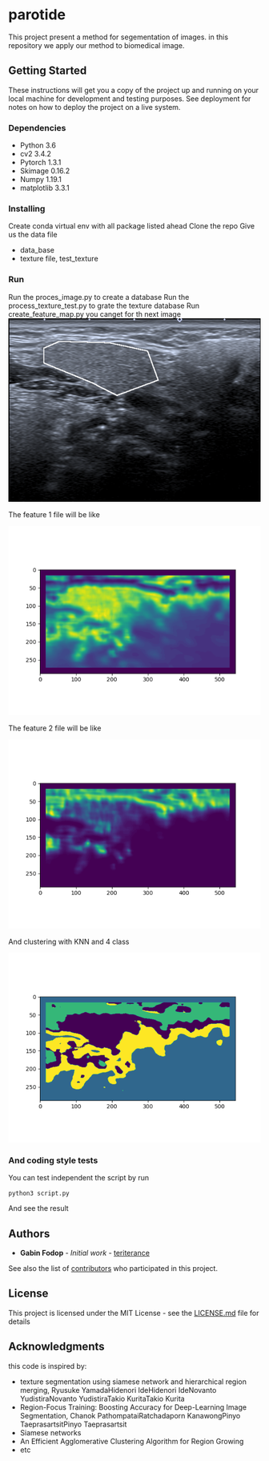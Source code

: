 # parotide
This project present a method for segementation of images. in this repository we apply our method to 
biomedical image.

## Getting Started

These instructions will get you a copy of the project up and running on your local machine for development and testing purposes. See deployment for notes on how to deploy the project on a live system.

### Dependencies

* Python 3.6
* cv2 3.4.2
* Pytorch 1.3.1
* Skimage 0.16.2
* Numpy 1.19.1
* matplotlib 3.3.1

### Installing

Create conda virtual env with all package listed ahead
Clone the repo
Give us the data file
* data_base
* texture file, test_texture

### Run

Run the proces_image.py to create a database
Run the process_texture_test.py to grate the texture database
Run create_feature_map.py 
you canget for th next image
![original image](./image/D1.bmp)

The feature 1 file will be like 

![image feature 1](./image/Figure_glande_feature1.png)

The feature 2 file will be like 

![image feature 1](./image/Figure_glande_feature2.png)

And clustering with KNN and 4 class

![image feature 1](./image/Figure_glande_cluster.png)

### And coding style tests

You can test independent the script by run
```
python3 script.py
```
And see the result

## Authors

* **Gabin Fodop** - *Initial work* - [teriterance](https://github.com/teriterance)

See also the list of [contributors](https://github.com/teriterance/parotide/contributors) who participated in this project.

## License

This project is licensed under the MIT License - see the [LICENSE.md](LICENSE.md) file for details

## Acknowledgments

this code is inspired by:
* texture segmentation using siamese network and hierarchical region merging, Ryusuke YamadaHidenori IdeHidenori IdeNovanto YudistiraNovanto YudistiraTakio KuritaTakio Kurita
* Region-Focus Training: Boosting Accuracy for Deep-Learning Image Segmentation, Chanok PathompataiRatchadaporn KanawongPinyo TaeprasartsitPinyo Taeprasartsit
* Siamese networks
* An Efficient Agglomerative Clustering Algorithm for Region Growing
* etc
